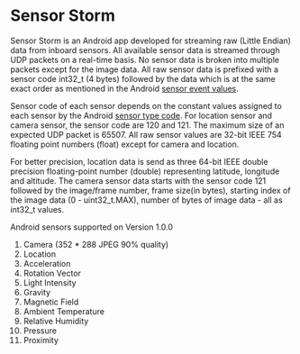 # Sensor Storm

Sensor Storm is an Android app developed for streaming raw (Little Endian) data from inboard sensors. All available sensor data is streamed through UDP packets on a real-time basis. No sensor data is broken into multiple packets except for the image data. All raw sensor data is prefixed with a sensor code int32_t (4 bytes) followed by the data which is at the same exact order as mentioned in the Android [sensor event values](https://developer.android.com/reference/android/hardware/SensorEvent#values).  

Sensor code of each sensor depends on the constant values assigned to each sensor by the Android [sensor type code](https://developer.android.com/guide/topics/sensors/sensors_overview). For location sensor and camera sensor, the sensor code are 120 and 121. The maximum size of an expected UDP packet is 65507. All raw sensor values are 32-bit IEEE 754 floating point numbers (float) except for camera and location.  

For better precision, location data is send as three 64-bit IEEE double precision floating-point number (double) representing latitude, longitude and altitude. The camera sensor data starts with the sensor code 121 followed by the image/frame number, frame size(in bytes), starting index of the image data (0 - uint32_t.MAX), number of bytes of image data - all as int32_t values.

Android sensors supported on Version 1.0.0
1)  Camera (352 * 288 JPEG 90% quality)
2)  Location
3)  Acceleration
4)  Rotation Vector
5)  Light Intensity
6)  Gravity
7)  Magnetic Field
8)  Ambient Temperature
9)  Relative Humidity
10) Pressure
11) Proximity